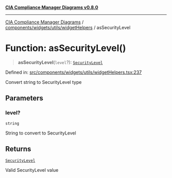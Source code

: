 [**CIA Compliance Manager Diagrams v0.8.0**](../../../../../README.md)

***

[CIA Compliance Manager Diagrams](../../../../../modules.md) / [components/widgets/utils/widgetHelpers](../README.md) / asSecurityLevel

# Function: asSecurityLevel()

> **asSecurityLevel**(`level`?): [`SecurityLevel`](../../../../../types/cia/type-aliases/SecurityLevel.md)

Defined in: [src/components/widgets/utils/widgetHelpers.tsx:237](https://github.com/Hack23/cia-compliance-manager/blob/78912779fad2796d4afcf9e0a863cca80a66b25f/src/components/widgets/utils/widgetHelpers.tsx#L237)

Convert string to SecurityLevel type

## Parameters

### level?

`string`

String to convert to SecurityLevel

## Returns

[`SecurityLevel`](../../../../../types/cia/type-aliases/SecurityLevel.md)

Valid SecurityLevel value
